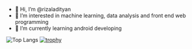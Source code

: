 - 👋 Hi, I’m @rizaladityan
- 👀 I’m interested in machine learning, data analysis and front end web programming
- 🌱 I’m currently learning android developing

![Top Langs](https://github-readme-stats.vercel.app/api/top-langs/?username=rizaladityan&layout=compact)
[![trophy](https://github-profile-trophy.vercel.app/?username=ryo-ma)](https://github.com/ryo-ma/github-profile-trophy)
<!---
rizaladityan/rizaladityan is a ✨ special ✨ repository because its `README.md` (this file) appears on your GitHub profile.
You can click the Preview link to take a look at your changes.
--->
